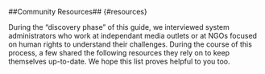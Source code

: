 ##Community Resources## {#resources}

During the “discovery phase” of this guide, we interviewed system administrators who work at independant media outlets or at NGOs focused on human rights to understand their challenges. During the course of this process, a few shared the following resources they rely on to keep themselves up-to-date. We hope this list proves helpful to you too. 
